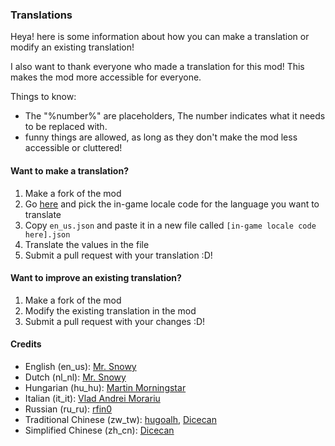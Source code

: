 ### Translations
Heya! here is some information about how you can make a translation or modify an existing translation!

I also want to thank everyone who made a translation for this mod! This makes the mod more accessible for everyone.

Things to know:
- The "%number%" are placeholders, The number indicates what it needs to be replaced with.
- funny things are allowed, as long as they don't make the mod less accessible or cluttered!

#### Want to make a translation?
1. Make a fork of the mod
2. Go [here](https://minecraft.wiki/w/Language) and pick the in-game locale code for the language you want to translate
3. Copy `en_us.json` and paste it in a new file called `[in-game locale code here].json`
4. Translate the values in the file
5. Submit a pull request with your translation :D!

#### Want to improve an existing translation?
1. Make a fork of the mod
2. Modify the existing translation in the mod
3. Submit a pull request with your changes :D!


#### Credits
- English (en_us): [Mr. Snowy](https://github.com/MrSn0wy)
- Dutch (nl_nl): [Mr. Snowy](https://github.com/MrSn0wy)
- Hungarian (hu_hu): [Martin Morningstar](https://github.com/RMI637)
- Italian (it_it): [Vlad Andrei Morariu](https://github.com/VladAndreiMorariu)
- Russian (ru_ru): [rfin0](https://github.com/rfin0)
- Traditional Chinese (zw_tw): [hugoalh](https://github.com/hugoalh), [Dicecan](https://github.com/Dicecan)
- Simplified Chinese (zh_cn): [Dicecan](https://github.com/Dicecan)